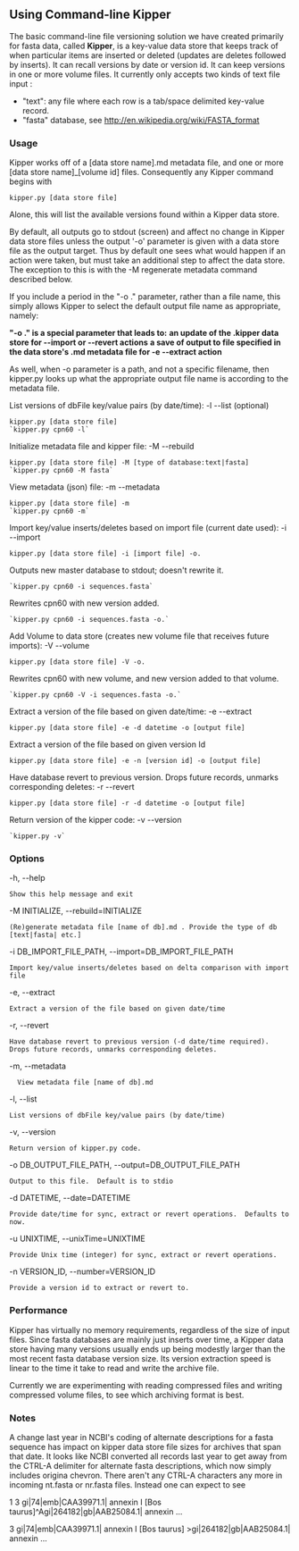 ## Using Command-line Kipper

The basic command-line file versioning solution we have created primarily for fasta data, called **Kipper**, is a key-value data store that keeps track of when particular items are inserted or deleted (updates are deletes followed by inserts).  It can recall versions by date or version id.  It can keep versions in one or more volume files.  It currently only accepts two kinds of text file input : 

* "text": any file where each row is a tab/space delimited key-value record.
* "fasta" database, see http://en.wikipedia.org/wiki/FASTA_format

### **Usage**

Kipper works off of a [data store name].md metadata file, and one or more [data store name]_[volume id] files.  Consequently any Kipper command begins with 

	kipper.py [data store file]

Alone, this will list the available versions found within a Kipper data store.

By default, all outputs go to stdout (screen) and affect no change in Kipper data store files unless the output '-o' parameter is given with a data store file as the output target.  Thus by default one sees what would happen if an action were taken, but must take an additional step to affect the data store.  The exception to this is with the -M regenerate metadata command described below. 

If you include a period in the "-o ." parameter, rather than a file name, this simply allows Kipper to select the default output file name as appropriate, namely:

**"-o ." is a special parameter that leads to:**
   **an update of the .kipper data store for --import or --revert actions**
   **a save of output to file specified in the data store's .md metadata file for -e --extract action**

As well, when -o parameter is a path, and not a specific filename, then kipper.py looks up what the appropriate output file name is according to the metadata file.


List versions of dbFile key/value pairs (by date/time): -l --list (optional)

	kipper.py [data store file]
	`kipper.py cpn60 -l`

Initialize metadata file and kipper file: -M --rebuild

	kipper.py [data store file] -M [type of database:text|fasta]
	`kipper.py cpn60 -M fasta`
    
View metadata (json) file:  -m --metadata

	kipper.py [data store file] -m
	`kipper.py cpn60 -m`

Import key/value inserts/deletes based on import file (current date used):  -i --import

	kipper.py [data store file] -i [import file] -o.

Outputs new master database to stdout; doesn't rewrite it.

	`kipper.py cpn60 -i sequences.fasta`   

Rewrites cpn60 with new version added.

	`kipper.py cpn60 -i sequences.fasta -o.`

Add Volume to data store (creates new volume file that receives future imports): -V --volume

	kipper.py [data store file] -V -o. 

Rewrites cpn60 with new volume, and new version added to that volume.

	`kipper.py cpn60 -V -i sequences.fasta -o.`

Extract a version of the file based on given date/time: -e --extract

	kipper.py [data store file] -e -d datetime -o [output file]

Extract a version of the file based on given version Id

	kipper.py [data store file] -e -n [version id] -o [output file]

Have database revert to previous version.  Drops future records, unmarks corresponding deletes:  -r --revert

	kipper.py [data store file] -r -d datetime -o [output file]


Return version of the kipper code:	 -v --version 

	`kipper.py -v`

### **Options**

-h, --help
	
	Show this help message and exit
  
-M INITIALIZE, --rebuild=INITIALIZE
  
	(Re)generate metadata file [name of db].md . Provide the type of db [text|fasta| etc.]
	
-i DB_IMPORT_FILE_PATH, --import=DB_IMPORT_FILE_PATH
  
	Import key/value inserts/deletes based on delta comparison with import file

-e, --extract	

	Extract a version of the file based on given date/time

-r, --revert

	Have database revert to previous version (-d date/time required).  Drops future records, unmarks corresponding deletes.
	
-m, --metadata
	  
	  View metadata file [name of db].md
	  
-l, --list
  
	List versions of dbFile key/value pairs (by date/time)

-v, --version

	Return version of kipper.py code.
  
-o DB_OUTPUT_FILE_PATH, --output=DB_OUTPUT_FILE_PATH
	  
	Output to this file.  Default is to stdio
  
-d DATETIME, --date=DATETIME
  
	Provide date/time for sync, extract or revert operations.  Defaults to now.

-u UNIXTIME, --unixTime=UNIXTIME

	Provide Unix time (integer) for sync, extract or revert operations.

-n VERSION_ID, --number=VERSION_ID
  
	Provide a version id to extract or revert to.

### **Performance**

Kipper has virtually no memory requirements, regardless of the size of input files.  Since fasta databases are mainly just inserts over time, a Kipper data store having many versions usually ends up being modestly larger than the most recent fasta database version size.  Its version extraction speed is linear to the time it take to read and write the archive file.

Currently we are experimenting with reading compressed files and writing compressed volume files, to see which archiving format is best.

### **Notes**

A change last year in NCBI's coding of alternate descriptions for a fasta sequence has impact on kipper data store file sizes for archives that span that date. It looks like NCBI converted all records last year to get away from the CTRL-A delimiter for alternate fasta descriptions, which now simply includes origina chevron.  There aren't any CTRL-A characters any more in incoming nt.fasta or nr.fasta files.  Instead one can expect to see    

1       3       gi|74|emb|CAA39971.1|   annexin I [Bos taurus]^Agi|264182|gb|AAB25084.1| annexin ...

3               gi|74|emb|CAA39971.1|   annexin I [Bos taurus] >gi|264182|gb|AAB25084.1| annexin ...
